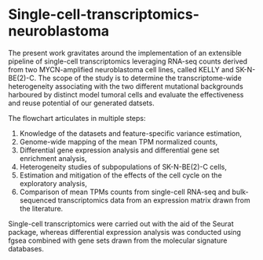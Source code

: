 # Single-cell-transcriptomics-neuroblastoma

The present work gravitates around the implementation of an extensible pipeline of single-cell transcriptomics leveraging RNA-seq counts derived from two MYCN-amplified neuroblastoma cell lines, called KELLY and SK-N-BE(2)-C. The scope of the study is to determine the transcriptome-wide heterogeneity associating with the two different mutational backgrounds harboured by distinct model tumoral cells and evaluate the effectiveness and reuse potential of our generated datsets. 

The flowchart articulates in multiple steps:
1. Knowledge of the datasets and feature-specific variance estimation,
2. Genome-wide mapping of the mean TPM normalized counts,
3. Differential gene expression analysis and differential gene set enrichment analysis,
4. Heterogeneity studies of subpopulations of SK-N-BE(2)-C cells,
5. Estimation and mitigation of the effects of the cell cycle on the exploratory analysis, 
6. Comparison of mean TPMs counts from single-cell RNA-seq and bulk-sequenced transcriptomics data from an expression matrix drawn from the literature.

Single-cell transcriptomics were carried out with the aid of the Seurat package, whereas differential expression analysis was conducted using fgsea combined with gene sets drawn from the molecular signature databases. 





